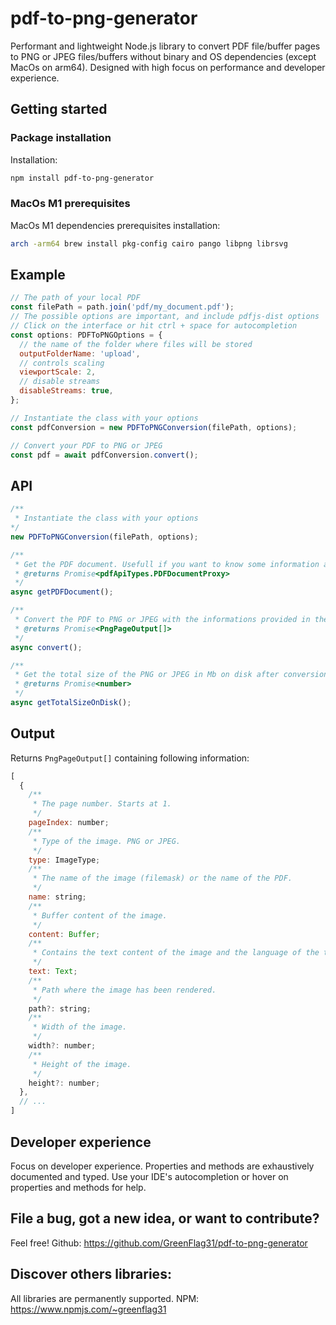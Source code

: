 # pdf-to-png-generator

Performant and lightweight Node.js library to convert PDF file/buffer pages to PNG or JPEG files/buffers without binary and OS dependencies (except MacOs on arm64). Designed with high focus on performance and developer experience.

## Getting started

### Package installation

Installation:

```sh
npm install pdf-to-png-generator
```

### MacOs M1 prerequisites

MacOs M1 dependencies prerequisites installation:

```bash
arch -arm64 brew install pkg-config cairo pango libpng librsvg
```

## Example

```javascript
// The path of your local PDF
const filePath = path.join('pdf/my_document.pdf');
// The possible options are important, and include pdfjs-dist options
// Click on the interface or hit ctrl + space for autocompletion
const options: PDFToPNGOptions = {
  // the name of the folder where files will be stored
  outputFolderName: 'upload',
  // controls scaling
  viewportScale: 2,
  // disable streams
  disableStreams: true,
};

// Instantiate the class with your options
const pdfConversion = new PDFToPNGConversion(filePath, options);

// Convert your PDF to PNG or JPEG
const pdf = await pdfConversion.convert();
```

## API

```javascript
/**
 * Instantiate the class with your options
*/
new PDFToPNGConversion(filePath, options);

/**
 * Get the PDF document. Usefull if you want to know some information about the PDF before doing the conversion.
 * @returns Promise<pdfApiTypes.PDFDocumentProxy>
 */
async getPDFDocument();

/**
 * Convert the PDF to PNG or JPEG with the informations provided in the constructor.
 * @returns Promise<PngPageOutput[]>
 */
async convert();

/**
 * Get the total size of the PNG or JPEG in Mb on disk after conversion.
 * @returns Promise<number>
 */
async getTotalSizeOnDisk();
```

## Output

Returns `PngPageOutput[]` containing following information:

```javascript
[
  {
    /**
     * The page number. Starts at 1.
     */
    pageIndex: number;
    /**
     * Type of the image. PNG or JPEG.
     */
    type: ImageType;
    /**
     * The name of the image (filemask) or the name of the PDF.
     */
    name: string;
    /**
     * Buffer content of the image.
     */
    content: Buffer;
    /**
     * Contains the text content of the image and the language of the text.
     */
    text: Text;
    /**
     * Path where the image has been rendered.
     */
    path?: string;
    /**
     * Width of the image.
     */
    width?: number;
    /**
     * Height of the image.
     */
    height?: number;
  },
  // ...
]
```

## Developer experience

Focus on developer experience. Properties and methods are exhaustively documented and typed. Use your IDE's autocompletion or hover on properties and methods for help.

## File a bug, got a new idea, or want to contribute?

Feel free! Github: https://github.com/GreenFlag31/pdf-to-png-generator

## Discover others libraries:

All libraries are permanently supported. NPM: https://www.npmjs.com/~greenflag31

